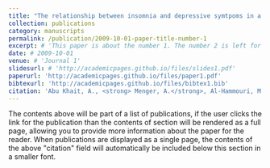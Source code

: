 ```yaml
---
title: "The relationship between insomnia and depressive symtpoms in a sample of patients with schizophrenia: do psychotic symptoms play a mediating role?"
collection: publications
category: manuscripts
permalink: /publication/2009-10-01-paper-title-number-1
excerpt: # 'This paper is about the number 1. The number 2 is left for future work.'
date: # 2009-10-01
venue: # 'Journal 1'
slidesurl: # 'http://academicpages.github.io/files/slides1.pdf'
paperurl: 'http://academicpages.github.io/files/paper1.pdf'
bibtexurl: 'http://academicpages.github.io/files/bibtex1.bib'
citation: 'Abu Khait, A., <strong> Menger, A.</strong>, Al-Hammouri, M., ALhamdan, A., Issa, E., Rayapureddy*, H., Hamaideh, S. (2025). The relationship between insomnia and depressive symtpoms in a sample of patients with schizophrenia: do psychotic symptoms play a mediating role?. <i>Journal of Psychiatric and Mental Health Nursing</i>. Advance online publication. https://doi.org/10.1111/jpm.13175'
---
```

The contents above will be part of a list of publications, if the user clicks the link for the publication than the contents of section will be rendered as a full page, allowing you to provide more information about the paper for the reader. When publications are displayed as a single page, the contents of the above "citation" field will automatically be included below this section in a smaller font.
